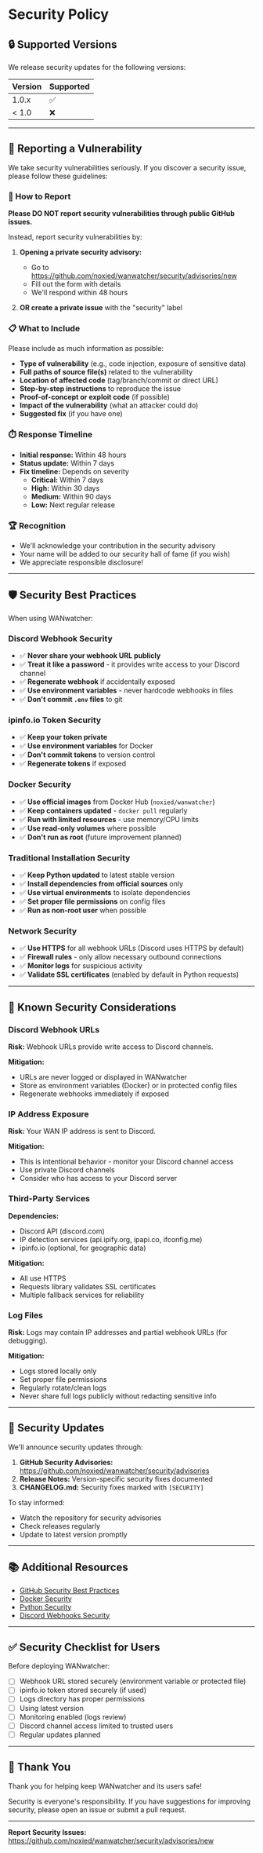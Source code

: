 # Security Policy

## 🔒 Supported Versions

We release security updates for the following versions:

| Version | Supported          |
| ------- | ------------------ |
| 1.0.x   | :white_check_mark: |
| < 1.0   | :x:                |

---

## 🐛 Reporting a Vulnerability

We take security vulnerabilities seriously. If you discover a security issue, please follow these guidelines:

### 📧 How to Report

**Please DO NOT report security vulnerabilities through public GitHub issues.**

Instead, report security vulnerabilities by:

1. **Opening a private security advisory:**
   - Go to https://github.com/noxied/wanwatcher/security/advisories/new
   - Fill out the form with details
   - We'll respond within 48 hours

2. **OR create a private issue** with the "security" label

### 📋 What to Include

Please include as much information as possible:

- **Type of vulnerability** (e.g., code injection, exposure of sensitive data)
- **Full paths of source file(s)** related to the vulnerability
- **Location of affected code** (tag/branch/commit or direct URL)
- **Step-by-step instructions** to reproduce the issue
- **Proof-of-concept or exploit code** (if possible)
- **Impact of the vulnerability** (what an attacker could do)
- **Suggested fix** (if you have one)

### ⏱️ Response Timeline

- **Initial response:** Within 48 hours
- **Status update:** Within 7 days
- **Fix timeline:** Depends on severity
  - **Critical:** Within 7 days
  - **High:** Within 30 days
  - **Medium:** Within 90 days
  - **Low:** Next regular release

### 🏆 Recognition

- We'll acknowledge your contribution in the security advisory
- Your name will be added to our security hall of fame (if you wish)
- We appreciate responsible disclosure!

---

## 🛡️ Security Best Practices

When using WANwatcher:

### Discord Webhook Security

- ✅ **Never share your webhook URL publicly**
- ✅ **Treat it like a password** - it provides write access to your Discord channel
- ✅ **Regenerate webhook** if accidentally exposed
- ✅ **Use environment variables** - never hardcode webhooks in files
- ✅ **Don't commit `.env` files** to git

### ipinfo.io Token Security

- ✅ **Keep your token private**
- ✅ **Use environment variables** for Docker
- ✅ **Don't commit tokens** to version control
- ✅ **Regenerate tokens** if exposed

### Docker Security

- ✅ **Use official images** from Docker Hub (`noxied/wanwatcher`)
- ✅ **Keep containers updated** - `docker pull` regularly
- ✅ **Run with limited resources** - use memory/CPU limits
- ✅ **Use read-only volumes** where possible
- ✅ **Don't run as root** (future improvement planned)

### Traditional Installation Security

- ✅ **Keep Python updated** to latest stable version
- ✅ **Install dependencies from official sources** only
- ✅ **Use virtual environments** to isolate dependencies
- ✅ **Set proper file permissions** on config files
- ✅ **Run as non-root user** when possible

### Network Security

- ✅ **Use HTTPS** for all webhook URLs (Discord uses HTTPS by default)
- ✅ **Firewall rules** - only allow necessary outbound connections
- ✅ **Monitor logs** for suspicious activity
- ✅ **Validate SSL certificates** (enabled by default in Python requests)

---

## 🔐 Known Security Considerations

### Discord Webhook URLs

**Risk:** Webhook URLs provide write access to Discord channels.

**Mitigation:**
- URLs are never logged or displayed in WANwatcher
- Store as environment variables (Docker) or in protected config files
- Regenerate webhooks immediately if exposed

### IP Address Exposure

**Risk:** Your WAN IP address is sent to Discord.

**Mitigation:**
- This is intentional behavior - monitor your Discord channel access
- Use private Discord channels
- Consider who has access to your Discord server

### Third-Party Services

**Dependencies:**
- Discord API (discord.com)
- IP detection services (api.ipify.org, ipapi.co, ifconfig.me)
- ipinfo.io (optional, for geographic data)

**Mitigation:**
- All use HTTPS
- Requests library validates SSL certificates
- Multiple fallback services for reliability

### Log Files

**Risk:** Logs may contain IP addresses and partial webhook URLs (for debugging).

**Mitigation:**
- Logs stored locally only
- Set proper file permissions
- Regularly rotate/clean logs
- Never share full logs publicly without redacting sensitive info

---

## 🔄 Security Updates

We'll announce security updates through:

1. **GitHub Security Advisories:** https://github.com/noxied/wanwatcher/security/advisories
2. **Release Notes:** Version-specific security fixes documented
3. **CHANGELOG.md:** Security fixes marked with `[SECURITY]`

To stay informed:
- Watch the repository for security advisories
- Check releases regularly
- Update to latest version promptly

---

## 📚 Additional Resources

- [GitHub Security Best Practices](https://docs.github.com/en/code-security)
- [Docker Security](https://docs.docker.com/engine/security/)
- [Python Security](https://python.readthedocs.io/en/stable/library/security.html)
- [Discord Webhooks Security](https://discord.com/developers/docs/resources/webhook)

---

## ✅ Security Checklist for Users

Before deploying WANwatcher:

- [ ] Webhook URL stored securely (environment variable or protected file)
- [ ] ipinfo.io token stored securely (if used)
- [ ] Logs directory has proper permissions
- [ ] Using latest version
- [ ] Monitoring enabled (logs review)
- [ ] Discord channel access limited to trusted users
- [ ] Regular updates planned

---

## 🙏 Thank You

Thank you for helping keep WANwatcher and its users safe!

Security is everyone's responsibility. If you have suggestions for improving security, please open an issue or submit a pull request.

---

**Report Security Issues:** https://github.com/noxied/wanwatcher/security/advisories/new
